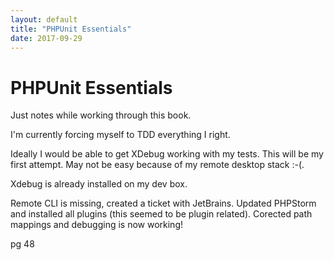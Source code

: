 ```yaml
---
layout: default
title: "PHPUnit Essentials"
date: 2017-09-29
---
```


# PHPUnit Essentials

Just notes while working through this book.

I'm currently forcing myself to TDD everything I right.

Ideally I would be able to get XDebug working with my tests. This will be my first attempt. May not be easy because of my remote desktop stack :-(.

Xdebug is already installed on my dev box.

Remote CLI is missing, created a ticket with JetBrains. 
Updated PHPStorm and installed all plugins (this seemed to be plugin related).
Corected path mappings and debugging is now working!


pg 48




